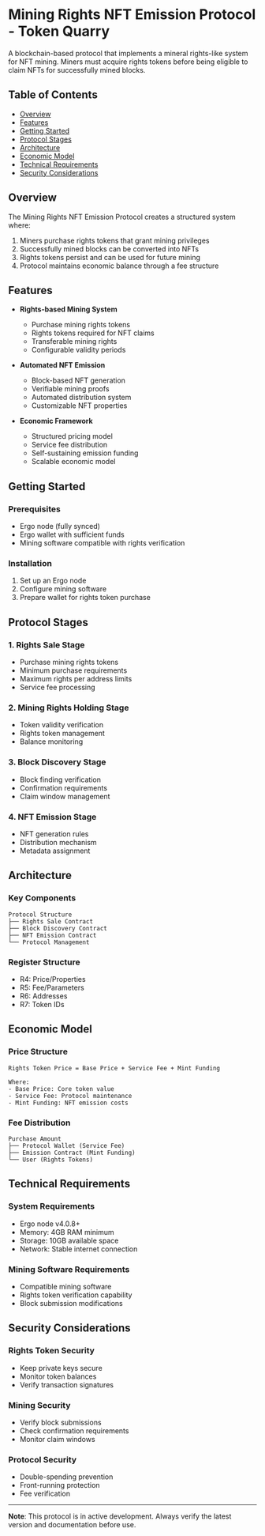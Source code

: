 # Mining Rights NFT Emission Protocol - Token Quarry


A blockchain-based protocol that implements a mineral rights-like system for NFT mining. Miners must acquire rights tokens before being eligible to claim NFTs for successfully mined blocks.

## Table of Contents
- [Overview](#overview)
- [Features](#features)
- [Getting Started](#getting-started)
- [Protocol Stages](#protocol-stages)
- [Architecture](#architecture)
- [Economic Model](#economic-model)
- [Technical Requirements](#technical-requirements)
- [Security Considerations](#security-considerations)

## Overview

The Mining Rights NFT Emission Protocol creates a structured system where:
1. Miners purchase rights tokens that grant mining privileges
2. Successfully mined blocks can be converted into NFTs
3. Rights tokens persist and can be used for future mining
4. Protocol maintains economic balance through a fee structure

## Features

- **Rights-based Mining System**
  - Purchase mining rights tokens
  - Rights tokens required for NFT claims
  - Transferable mining rights
  - Configurable validity periods

- **Automated NFT Emission**
  - Block-based NFT generation
  - Verifiable mining proofs
  - Automated distribution system
  - Customizable NFT properties

- **Economic Framework**
  - Structured pricing model
  - Service fee distribution
  - Self-sustaining emission funding
  - Scalable economic model

## Getting Started

### Prerequisites
- Ergo node (fully synced)
- Ergo wallet with sufficient funds
- Mining software compatible with rights verification

### Installation
1. Set up an Ergo node
2. Configure mining software
3. Prepare wallet for rights token purchase

## Protocol Stages

### 1. Rights Sale Stage
- Purchase mining rights tokens
- Minimum purchase requirements
- Maximum rights per address limits
- Service fee processing

### 2. Mining Rights Holding Stage
- Token validity verification
- Rights token management
- Balance monitoring

### 3. Block Discovery Stage
- Block finding verification
- Confirmation requirements
- Claim window management

### 4. NFT Emission Stage
- NFT generation rules
- Distribution mechanism
- Metadata assignment

## Architecture

### Key Components
```
Protocol Structure
├── Rights Sale Contract
├── Block Discovery Contract
├── NFT Emission Contract
└── Protocol Management
```

### Register Structure
- R4: Price/Properties
- R5: Fee/Parameters
- R6: Addresses
- R7: Token IDs

## Economic Model

### Price Structure
```
Rights Token Price = Base Price + Service Fee + Mint Funding

Where:
- Base Price: Core token value
- Service Fee: Protocol maintenance
- Mint Funding: NFT emission costs
```

### Fee Distribution
```
Purchase Amount
├── Protocol Wallet (Service Fee)
├── Emission Contract (Mint Funding)
└── User (Rights Tokens)
```

## Technical Requirements

### System Requirements
- Ergo node v4.0.8+
- Memory: 4GB RAM minimum
- Storage: 10GB available space
- Network: Stable internet connection

### Mining Software Requirements
- Compatible mining software
- Rights token verification capability
- Block submission modifications

## Security Considerations

### Rights Token Security
- Keep private keys secure
- Monitor token balances
- Verify transaction signatures

### Mining Security
- Verify block submissions
- Check confirmation requirements
- Monitor claim windows

### Protocol Security
- Double-spending prevention
- Front-running protection
- Fee verification

---

**Note**: This protocol is in active development. Always verify the latest version and documentation before use.
